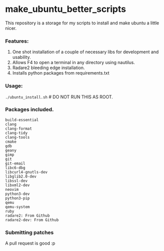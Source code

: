 # make_ubuntu_better_scripts
This repository is a storage for my scripts to install and make ubuntu a little nicer.

### Features:
1. One shot installation of a couple of necessary libs for development and usability.
2. Allows F4 to open a terminal in any directory using nautilus.
3. Radare2 bleeding edge installation.
4. Installs python packages from requirements.txt

### Usage:
`./ubuntu_install.sh` # DO NOT RUN THIS AS ROOT.

### Packages included.
```
build-essential
clang
clang-format
clang-tidy
clang-tools
cmake
gdb
geany
gimp
git
git-email
libc6-dbg
libcurl4-gnutls-dev
libglib2.0-dev
libssl-dev
libxml2-dev
neovim
python3-dev
python3-pip
qemu
qemu-system
ruby
radare2: From Github
radare2-dev: From Github
```
### Submitting patches
A pull request is good :p 

